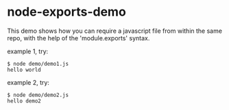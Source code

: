 # node-exports-demo

This demo shows how you can require a javascript file from within the same repo, with the help of the 
'module.exports' syntax. 

example 1, try:

```
$ node demo/demo1.js 
hello world
```

example 2, try:

```
$ node demo/demo2.js
hello demo2
```
